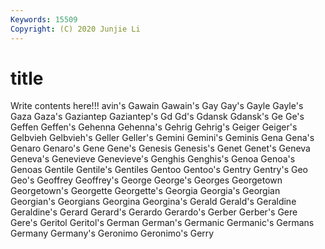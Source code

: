 ```yaml
---
Keywords: 15509
Copyright: (C) 2020 Junjie Li
---
```


# title

Write contents here!!!
avin's
Gawain 
Gawain's 
Gay 
Gay's 
Gayle 
Gayle's 
Gaza 
Gaza's 
Gaziantep 
Gaziantep's
Gd 
Gd's 
Gdansk 
Gdansk's 
Ge 
Ge's 
Geffen 
Geffen's 
Gehenna 
Gehenna's
Gehrig 
Gehrig's 
Geiger 
Geiger's 
Gelbvieh 
Gelbvieh's 
Geller 
Geller's 
Gemini 
Gemini's
Geminis 
Gena 
Gena's 
Genaro 
Genaro's 
Gene 
Gene's 
Genesis 
Genesis's 
Genet
Genet's 
Geneva 
Geneva's 
Genevieve 
Genevieve's 
Genghis 
Genghis's 
Genoa 
Genoa's 
Genoas
Gentile 
Gentile's 
Gentiles 
Gentoo 
Gentoo's 
Gentry 
Gentry's 
Geo 
Geo's 
Geoffrey
Geoffrey's 
George 
George's 
Georges 
Georgetown 
Georgetown's 
Georgette 
Georgette's 
Georgia 
Georgia's
Georgian 
Georgian's 
Georgians 
Georgina 
Georgina's 
Gerald 
Gerald's 
Geraldine 
Geraldine's 
Gerard
Gerard's 
Gerardo 
Gerardo's 
Gerber 
Gerber's 
Gere 
Gere's 
Geritol 
Geritol's 
German
German's 
Germanic 
Germanic's 
Germans 
Germany 
Germany's 
Geronimo 
Geronimo's 
Gerry 
